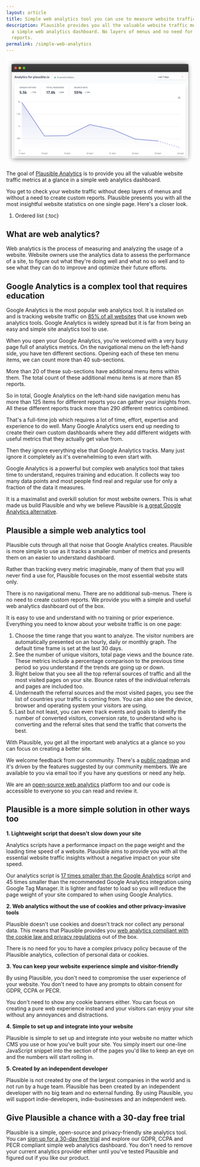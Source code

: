 ```yaml
---
layout: article
title: Simple web analytics tool you can use to measure website traffic
description: Plausible provides you all the valuable website traffic metrics in
  a simple web analytics dashboard. No layers of menus and no need for custom
  reports.
permalink: /simple-web-analytics
---
```

![Plausible: Simple web analytics tool](/uploads/google-analytics-alternatives.png "Plausible: Simple web analytics tool")

The goal of [Plausible Analytics](https://plausible.io/) is to provide you all the valuable website traffic metrics at a glance in a simple web analytics dashboard.

You get to check your website traffic without deep layers of menus and without a need to create custom reports. Plausible presents you with all the most insightful website statistics on one single page. Here's a closer look.

1. Ordered list
{:toc}

## What are web analytics?

Web analytics is the process of measuring and analyzing the usage of a website. Website owners use the analytics data to assess the performance of a site, to figure out what they're doing well and what no so well and to see what they can do to improve and optimize their future efforts.

## Google Analytics is a complex tool that requires education

Google Analytics is the most popular web analytics tool. It is installed on and is tracking website traffic on [85% of all websites](https://w3techs.com/technologies/history_overview/traffic_analysis) that use known web analytics tools. Google Analytics is widely spread but it is far from being an easy and simple site analytics tool to use.

When you open your Google Analytics, you're welcomed with a very busy page full of analytics metrics. On the navigational menu on the left-hand side, you have ten different sections. Opening each of these ten menu items, we can count more than 40 sub-sections.

More than 20 of these sub-sections have additional menu items within them. The total count of these additional menu items is at more than 85 reports.

So in total, Google Analytics on the left-hand side navigation menu has more than 125 items for different reports you can gather your insights from. All these different reports track more than 290 different metrics combined.

That's a full-time job which requires a lot of time, effort, expertise and experience to do well. Many Google Analytics users end up needing to create their own custom dashboards where they add different widgets with useful metrics that they actually get value from.

Then they ignore everything else that Google Analytics tracks. Many just ignore it completely as it's overwhelming to even start with.

Google Analytics is a powerful but complex web analytics tool that takes time to understand, requires training and education. It collects way too many data points and most people find real and regular use for only a fraction of the data it measures.

It is a maximalist and overkill solution for most website owners. This is what made us build Plausible and why we believe Plausible is [a great Google Analytics alternative](https://plausible.io/vs-google-analytics).

## Plausible a simple web analytics tool

Plausible cuts through all that noise that Google Analytics creates. Plausible is more simple to use as it tracks a smaller number of metrics and presents them on an easier to understand dashboard.

Rather than tracking every metric imaginable, many of them that you will never find a use for, Plausible focuses on the most essential website stats only.

There is no navigational menu. There are no additional sub-menus. There is no need to create custom reports. We provide you with a simple and useful web analytics dashboard out of the box.

It is easy to use and understand with no training or prior experience. Everything you need to know about your website traffic is on one page:

1. Choose the time range that you want to analyze. The visitor numbers are automatically presented on an hourly, daily or monthly graph. The default time frame is set at the last 30 days.
2. See the number of unique visitors, total page views and the bounce rate. These metrics include a percentage comparison to the previous time period so you understand if the trends are going up or down.
3. Right below that you see all the top referral sources of traffic and all the most visited pages on your site. Bounce rates of the individual referrals and pages are included too.
4. Underneath the referral sources and the most visited pages, you see the list of countries your traffic is coming from. You can also see the device, browser and operating system your visitors are using.
5. Last but not least, you can even track events and goals to identify the number of converted visitors, conversion rate, to understand who is converting and the referral sites that send the traffic that converts the best.

With Plausible, you get all the important web analytics at a glance so you can focus on creating a better site.

We welcome feedback from our community. There's a [public roadmap](https://github.com/plausible/analytics/issues?q=is%3Aopen+is%3Aissue+label%3A%22on+the+roadmap%22+sort%3Areactions-%2B1-desc) and it's driven by the features suggested by our community members. We are available to you via email too if you have any questions or need any help.

We are an [open-source web analytics](https://plausible.io/open-source-website-analytics) platform too and our code is accessible to everyone so you can read and review it.

## Plausible is a more simple solution in other ways too

**1. Lightweight script that doesn't slow down your site**

Analytics scripts have a performance impact on the page weight and the loading time speed of a website. Plausible aims to provide you with all the essential website traffic insights without a negative impact on your site speed.

Our analytics script is [17 times smaller than the Google Analytics](https://plausible.io/lightweight-web-analytics) script and 45 times smaller than the recommended Google Analytics integration using Google Tag Manager. It is lighter and faster to load so you will reduce the page weight of your site compared to when using Google Analytics.

**2. Web analytics without the use of cookies and other privacy-invasive tools**

Plausible doesn't use cookies and doesn't track nor collect any personal data. This means that Plausible provides you [web analytics compliant with the cookie law and privacy regulations](https://plausible.io/data-policy) out of the box.

There is no need for you to have a complex privacy policy because of the Plausible analytics, collection of personal data or cookies.

**3. You can keep your website experience simple and visitor-friendly**

By using Plausible, you don't need to compromise the user experience of your website. You don't need to have any prompts to obtain consent for GDPR, CCPA or PECR.

You don't need to show any cookie banners either. You can focus on creating a pure web experience instead and your visitors can enjoy your site without any annoyances and distractions.

**4. Simple to set up and integrate into your website**

Plausible is simple to set up and integrate into your website no matter which CMS you use or how you've built your site. You simply insert our one-line JavaScript snippet into the <head> section of the pages you'd like to keep an eye on and the numbers will start rolling in.

**5. Created by an independent developer**

Plausible is not created by one of the largest companies in the world and is not run by a huge team. Plausible has been created by an independent developer with no big team and no external funding. By using Plausible, you will support indie-developers, indie-businesses and an independent web.

## Give Plausible a chance with a 30-day free trial

Plausible is a simple, open-source and privacy-friendly site analytics tool. You can [sign up for a 30-day free trial](https://plausible.io/register) and explore our GDPR, CCPA and PECR compliant simple web analytics dashboard. You don't need to remove your current analytics provider either until you've tested Plausible and figured out if you like our product.
